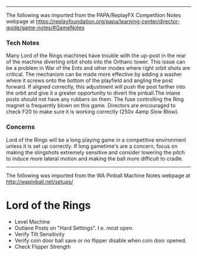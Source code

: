 ***
The following was imported from the PAPA/ReplayFX Competition Notes webpage at https://replayfoundation.org/papa/learning-center/director-guide/game-notes/#GameNotes
### Tech Notes
            
Many Lord of the Rings machines have trouble with the up-post in the rear of the machine diverting orbit shots into the Orthanc tower. This issue can be a problem in War of the Ents and other modes where right orbit shots are critical. The mechanism can be made more effective by adding a washer where it screws onto the bottom of the playfield and angling the post forward. If aligned correctly, this adjustment will push the post farther into the orbit and give it a greater opportunity to divert the pinball.The inlane posts should not have any rubbers on them. The fuse controlling the Ring magnet is frequently blown on this game. Directors are encouraged to check F20 to make sure it is working correctly (250v 4amp Slow Blow).

### Concerns
Lord of the Rings will be a long playing game in a competitive environment unless it is set up correctly. If long gametime's are a concern, focus on making the slingshots extremely sensitive and consider lowering the pitch to induce more lateral motion and making the ball more difficult to cradle.
***
The following was imported from the WA Pinball Machine Notes webpage at http://wapinball.net/setups/
# Lord of the Rings
-   Level Machine
-   Outlane Posts on "Hard Settings". I.e. most open.
-   Verify Tilt Sensitivity
-   Verify coin door ball save or no flipper disable when coin door opened.
-   Check Flipper Strength
